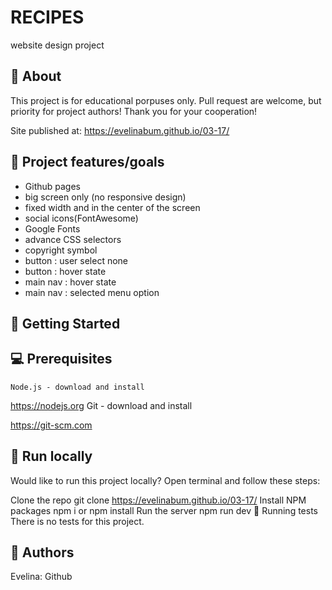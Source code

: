 # RECIPES

website design project

## 🌟 About

This project is for educational porpuses only. Pull request are welcome, but priority for project authors! Thank you for your cooperation!

Site published at: https://evelinabum.github.io/03-17/

## 🎯 Project features/goals

-   Github pages
-   big screen only (no responsive design)
-   fixed width and in the center of the screen
-   social icons(FontAwesome)
-   Google Fonts
-   advance CSS selectors
-   copyright symbol
-   button : user select none
-   button : hover state
-   main nav : hover state
-   main nav : selected menu option

## 🧰 Getting Started

## 💻 Prerequisites

    Node.js - download and install

https://nodejs.org
Git - download and install

https://git-scm.com

## 🏃 Run locally

Would like to run this project locally? Open terminal and follow these steps:

Clone the repo
git clone https://evelinabum.github.io/03-17/
Install NPM packages
npm i
or
npm install
Run the server
npm run dev
🧪 Running tests
There is no tests for this project.

## 🎅 Authors

Evelina: Github
